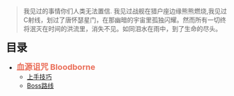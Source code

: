 <!-- _index_game.md -->

> 我见过的事情你们人类无法置信. 我见过战舰在猎户座边缘熊熊燃烧,我见过C射线，划过了唐怀瑟星门，在那幽暗的宇宙里孤独闪耀。然而所有一切终将泯灭在时间的洪流里，消失不见。如同泪水在雨中，到了生命的尽头。

<strong><font size=5 face="幼圆">目录</font></strong>
* <strong><font size=4 color="#ea6f5a">血源诅咒 Bloodborne</font></strong>
  * [上手技巧](_md/_game/20201230_bloodborne_tips.md)
  * [Boss路线](_md/_game/20201230_bloodborne_bossroute.md)

